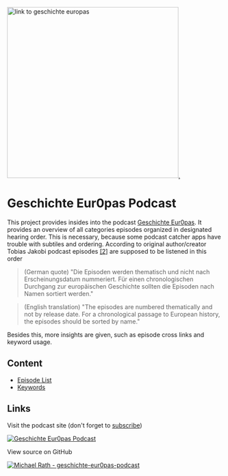 <a href="https://geschichteeuropas.podigee.io/">
  <img src="https://main.podigee-cdn.net/uploads/u10696/804bb26c-c59e-496d-b961-c2531f60dd76.jpg" alt="link to geschichte europas" width="400">,
</a>

# Geschichte Eur0pas Podcast

This project provides insides into the podcast [Geschichte Eur0pas](https://geschichteeuropas.podigee.io/).
It provides an overview of all categories episodes organized in designated hearing order.
This is necessary, because some podcast catcher apps have trouble with subtiles and ordering.
According to original author/creator Tobias Jakobi podcast episodes [[2]](#ref2) are supposed to be listened in this order

> (German quote) "Die Episoden werden thematisch und nicht nach Erscheinungsdatum nummeriert. Für einen chronologischen Durchgang zur europäischen Geschichte sollten die Episoden nach Namen sortiert werden."

> (English translation) "The episodes are numbered thematically and not by release date. For a chronological passage to European history, the episodes should be sorted by name."

Besides this, more insights are given, such as episode cross links and keyword usage.

## Content

- [Episode List](episodes.md)
- [Keywords](keywords.md)

## Links

Visit the podcast site (don't forget to [subscribe](https://geschichteeuropas.podigee.io/#subscribe))

[![Geschichte Eur0pas Podcast](https://img.shields.io/static/v1?label=Tobias%20Jakobi&message=geschichteeuropas.podigee.io&color=orange&logo=podcast%20index)](https://geschichteeuropas.podigee.io/)

View source on GitHub

[![Michael Rath - geschichte-eur0pas-podcast](https://img.shields.io/static/v1?label=Michael%20Rath&message=geschichte-eur0pas-podcast&color=blue&logo=github)](https://github.com/michaelrath-work/geschichte-eur0pas-podcast)
